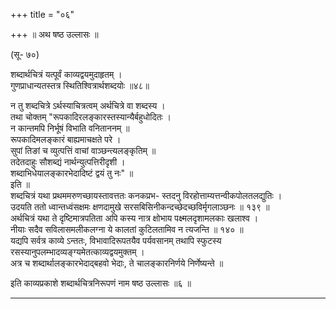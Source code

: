 +++
title = "०६"

+++
॥ अथ षष्ठ उल्लासः ॥

(सू- ७०)  
    
शब्दार्थचित्रं यत्पूर्वं काव्यद्वयमुदाहृतम् ।  
गुणप्राधान्यतस्तत्र स्थितिश्वित्रार्थशब्दयोः ॥४८॥  
    
न तु शब्दचित्रे ऽर्थस्याचित्रत्वम् अर्थचित्रे वा शब्दस्य ।  
तथा चोक्तम् "रूपकादिरलङ्कारस्तस्यान्यैर्बहुधोदितः ।  
न कान्तमपि निर्भूषं विभाति वनिताननम् ॥  
रूपकादिमलङ्कारं बाह्यमाचक्षते परे ।  
सुपां तिङां च व्युत्पत्तिं वाचां वाञ्छन्त्यलङ्कृतिम् ॥  
तदेतदाहुः सौशब्द्यं नार्थन्युत्पत्तिरीदृशी ।  
शब्दाभिधेयालङ्कारभेदादिष्टं द्वयं तु नः" ॥  
इति ॥  
शब्दचित्रं यथा प्रथममरुणच्छायस्तावत्ततः कनकप्रभ- स्तदनु विरहोत्ताम्यत्तन्वीकपोलतलद्युतिः ।  
उदयति ततो ध्वान्तध्वंसक्षमः क्षणदामुखे सरसबिसिनीकन्दच्छेदच्छविर्मृगलाञ्छनः ॥ १३९ ॥  
अर्थचित्रं यथा ते दृष्टिमात्रपतिता अपि कस्य नात्र क्षोभाय पक्ष्मलदृशामलकाः खलाश्व ।  
नीयाः सदैव सविलासमलीकलग्ना ये कालतां कुटिलतामिव न त्यजन्ति ॥ १४० ॥  
यद्यपि सर्वत्र काव्ये ऽन्ततः, विभावादिरूपतयैव पर्यवसानम् तथापि स्फुटस्य रसस्यानुपलम्भादव्यङ्ग्यमेतत्काव्यद्वयमुक्तम् ।  
अत्र च शब्दार्थालङ्कारभेदाद्बहवो भेदाः, ते चालङ्कारनिर्णये निर्णेष्यन्ते ॥  
    
इति काव्यप्रकाशे शब्दार्थचित्रनिरूपणं नाम षष्ठ उल्लासः ॥६ ॥

___________________________________________________________________________

